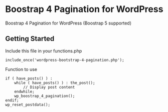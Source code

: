 # Boostrap 4 Pagination for WordPress

Boostrap 4 Pagination for WordPress
(Boostrap 5 supported)

## Getting Started

Include this file in your functions.php
```
include_once('wordpress-bootstrap-4-pagination.php');
```

Function to use
```
if ( have_posts() ) : 
    while ( have_posts() ) : the_post(); 
        // Display post content
    endwhile; 
    wp_boostrap_4_pagination();
endif; 
wp_reset_postdata();